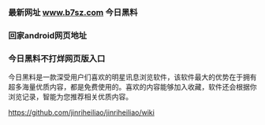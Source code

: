 ### 最新网址 www.b7sz.com 今日黑料
### 回家android网页地址
### 今日黑料不打烊网页版入口
今日黑料是一款深受用户们喜欢的明星讯息浏览软件，该软件最大的优势在于拥有超多海量优质内容，都是免费使用的。喜欢的内容能够加入收藏，软件还会根据你浏览记录，智能为您推荐相关优质内容。

https://github.com/jinriheiliao/jinriheiliao/wiki
